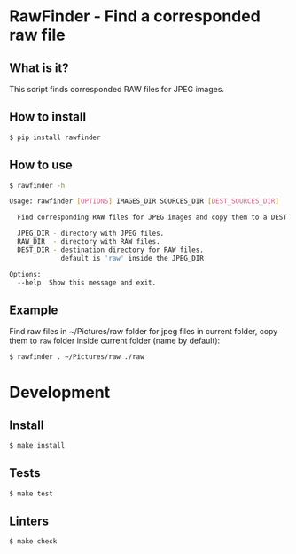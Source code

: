 # RawFinder - Find a corresponded raw file

## What is it?

This script finds corresponded RAW files for JPEG images.

## How to install

```bash
$ pip install rawfinder
```

## How to use

```bash
$ rawfinder -h

Usage: rawfinder [OPTIONS] IMAGES_DIR SOURCES_DIR [DEST_SOURCES_DIR]

  Find corresponding RAW files for JPEG images and copy them to a DEST folder.

  JPEG_DIR - directory with JPEG files.
  RAW_DIR  - directory with RAW files.
  DEST_DIR - destination directory for RAW files.
             default is 'raw' inside the JPEG_DIR

Options:
  --help  Show this message and exit.
```

## Example

Find raw files in ~/Pictures/raw folder for jpeg files in current
folder, copy them to `raw` folder inside current folder (name by
default):

```bash
$ rawfinder . ~/Pictures/raw ./raw
```

# Development

## Install

```bash
$ make install
```

## Tests

```bash
$ make test
```

## Linters

```bash
$ make check
```
